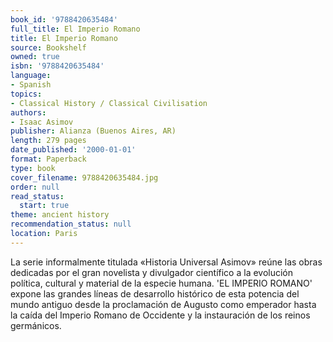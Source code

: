 ```yaml
---
book_id: '9788420635484'
full_title: El Imperio Romano
title: El Imperio Romano
source: Bookshelf
owned: true
isbn: '9788420635484'
language:
- Spanish
topics:
- Classical History / Classical Civilisation
authors:
- Isaac Asimov
publisher: Alianza (Buenos Aires, AR)
length: 279 pages
date_published: '2000-01-01'
format: Paperback
type: book
cover_filename: 9788420635484.jpg
order: null
read_status:
  start: true
theme: ancient history
recommendation_status: null
location: Paris
---
```

La serie informalmente titulada «Historia Universal Asimov» reúne las obras dedicadas por el gran novelista y divulgador científico a la evolución política, cultural y material de la especie humana. 'EL IMPERIO ROMANO' expone las grandes líneas de desarrollo histórico de esta potencia del mundo antiguo desde la proclamación de Augusto como emperador hasta la caída del Imperio Romano de Occidente y la instauración de los reinos germánicos.
